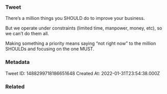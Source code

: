 ### Tweet
There’s a million things you SHOULD do to improve your business.

But we operate under constraints (limited time, manpower, money, etc), so we can’t do them all.

Making something a priority means saying “not right now” to the million SHOULDs and focusing on the one MUST.

### Metadata
Tweet ID: 1488299718186651648
Created At: 2022-01-31T23:54:38.000Z

### Related

